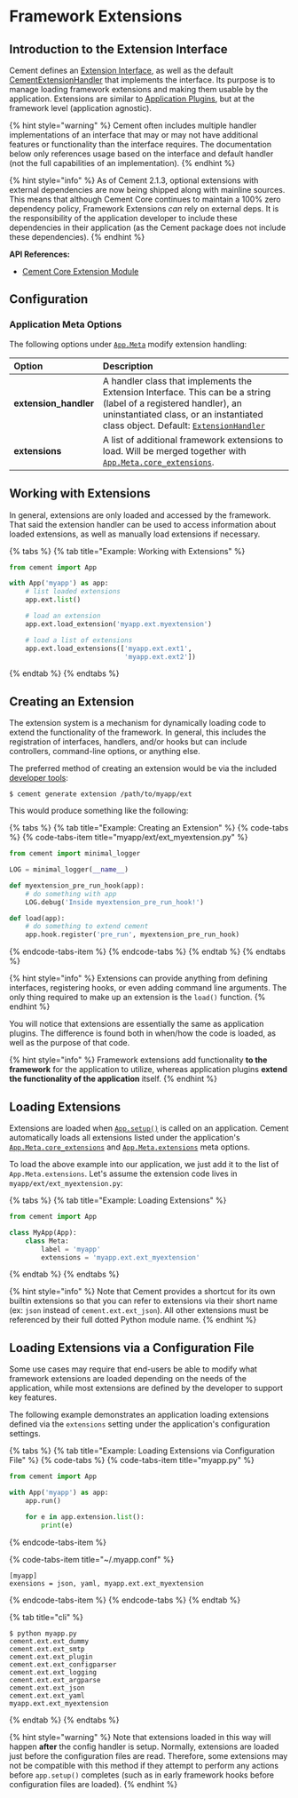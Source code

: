 # Framework Extensions

## Introduction to the Extension Interface

Cement defines an [Extension Interface](https://cement.readthedocs.io/en/2.99/api/core/extension/#cement.core.extension.ExtensionInterface), as well as the default [CementExtensionHandler](https://cement.readthedocs.io/en/2.99/api/core/extension/#cement.core.extension.ExtensionHandler) that implements the interface. Its purpose is to manage loading framework extensions and making them usable by the application. Extensions are similar to [Application Plugins](plugins.md), but at the framework level \(application agnostic\).

{% hint style="warning" %}
Cement often includes multiple handler implementations of an interface that may or may not have additional features or functionality than the interface requires.  The documentation below only references usage based on the interface and default handler \(not the full capabilities of an implementation\).
{% endhint %}

{% hint style="info" %}
As of Cement 2.1.3, optional extensions with external dependencies are now being shipped along with mainline sources. This means that although Cement Core continues to maintain a 100% zero dependency policy, Framework Extensions _can_ rely on external deps. It is the responsibility of the application developer to include these dependencies in their application \(as the Cement package does not include these dependencies\).
{% endhint %}



**API References:**

* [Cement Core Extension Module](https://cement.readthedocs.io/en/2.99/api/core/extension)

## Configuration

### Application Meta Options

The following options under [`App.Meta`](https://cement.readthedocs.io/en/2.99/api/core/foundation/#cement.core.foundation.App.Meta) modify extension handling:

| **Option** | **Description** |
| :--- | :--- |
| **extension\_handler** | A handler class that implements the Extension Interface.  This can be a string \(label of a registered handler\), an uninstantiated class, or an instantiated class object.  Default: [`ExtensionHandler`](https://cement.readthedocs.io/en/2.99/api/core/extension/#cement.core.extension.ExtensionHandler) |
| **extensions** | A list of additional framework extensions to load.  Will be merged together with [`App.Meta.core_extensions`](https://cement.readthedocs.io/en/2.99/api/core/foundation/#cement.core.foundation.App.Meta.core_extensions). |

## Working with Extensions

In general, extensions are only loaded and accessed by the framework.  That said the extension handler can be used to access information about loaded extensions, as well as manually load extensions if necessary.

{% tabs %}
{% tab title="Example: Working with Extensions" %}
```python
from cement import App

with App('myapp') as app:
    # list loaded extensions
    app.ext.list()

    # load an extension
    app.ext.load_extension('myapp.ext.myextension')

    # load a list of extensions
    app.ext.load_extensions(['myapp.ext.ext1',
                             'myapp.ext.ext2'])
```
{% endtab %}
{% endtabs %}

## Creating an Extension

The extension system is a mechanism for dynamically loading code to extend the functionality of the framework. In general, this includes the registration of interfaces, handlers, and/or hooks but can include controllers, command-line options, or anything else.

The preferred method of creating an extension would be via the included [developer tools](../getting-started/developer-tools.md):

```text
$ cement generate extension /path/to/myapp/ext
```

This would produce something like the following:

{% tabs %}
{% tab title="Example: Creating an Extension" %}
{% code-tabs %}
{% code-tabs-item title="myapp/ext/ext\_myextension.py" %}
```python
from cement import minimal_logger

LOG = minimal_logger(__name__)

def myextension_pre_run_hook(app):
    # do something with app
    LOG.debug('Inside myextension_pre_run_hook!')

def load(app):
    # do something to extend cement
    app.hook.register('pre_run', myextension_pre_run_hook)
```
{% endcode-tabs-item %}
{% endcode-tabs %}
{% endtab %}
{% endtabs %}

{% hint style="info" %}
Extensions can provide anything from defining interfaces, registering hooks, or even adding command line arguments.  The only thing required to make up an extension is the `load()` function.
{% endhint %}

You will notice that extensions are essentially the same as application plugins. The difference is found both in when/how the code is loaded, as well as the purpose of that code.

{% hint style="info" %}
Framework extensions add functionality **to the framework** for the application to utilize, whereas application plugins **extend the functionality of the application** itself.
{% endhint %}

## Loading Extensions

Extensions are loaded when [`App.setup()`](http://cement.readthedocs.io/en/2.99/api/core/foundation/#cement.core.foundation.App.setup) is called on an application. Cement automatically loads all extensions listed under the application's [`App.Meta.core_extensions`](http://cement.readthedocs.io/en/2.99/api/core/foundation/#cement.core.foundation.App.Meta.core_extensions) and [`App.Meta.extensions`](http://cement.readthedocs.io/en/2.99/api/core/foundation/#cement.core.foundation.App.Meta.extensions) meta options.

To load the above example into our application, we just add it to the list of `App.Meta.extensions`. Let's assume the extension code lives in `myapp/ext/ext_myextension.py`:

{% tabs %}
{% tab title="Example: Loading Extensions" %}
```python
from cement import App

class MyApp(App):
    class Meta:
        label = 'myapp'
        extensions = 'myapp.ext.ext_myextension'
```
{% endtab %}
{% endtabs %}

{% hint style="info" %}
Note that Cement provides a shortcut for its own builtin extensions so that you can refer to extensions via their short name \(ex: `json` instead of `cement.ext.ext_json`\).  All other extensions must be referenced by their full dotted Python module name.
{% endhint %}

## Loading Extensions via a Configuration File

Some use cases may require that end-users be able to modify what framework extensions are loaded depending on the needs of the application, while most extensions are defined by the developer to support key features.

The following example demonstrates an application loading extensions defined via the `extensions` setting under the application's configuration settings.

{% tabs %}
{% tab title="Example: Loading Extensions via Configuration File" %}
{% code-tabs %}
{% code-tabs-item title="myapp.py" %}
```python
from cement import App

with App('myapp') as app:
    app.run()

    for e in app.extension.list():
        print(e)
```
{% endcode-tabs-item %}

{% code-tabs-item title="~/.myapp.conf" %}
```
[myapp]
exensions = json, yaml, myapp.ext.ext_myextension
```
{% endcode-tabs-item %}
{% endcode-tabs %}
{% endtab %}

{% tab title="cli" %}
```text
$ python myapp.py
cement.ext.ext_dummy
cement.ext.ext_smtp
cement.ext.ext_plugin
cement.ext.ext_configparser
cement.ext.ext_logging
cement.ext.ext_argparse
cement.ext.ext_json
cement.ext.ext_yaml
myapp.ext.ext_myextension
```
{% endtab %}
{% endtabs %}

{% hint style="warning" %}
Note that extensions loaded in this way will happen **after** the config handler is setup. Normally, extensions are loaded just before the configuration files are read. Therefore, some extensions may not be compatible with this method if they attempt to perform any actions before `app.setup()` completes \(such as in early framework hooks before configuration files are loaded\).
{% endhint %}




